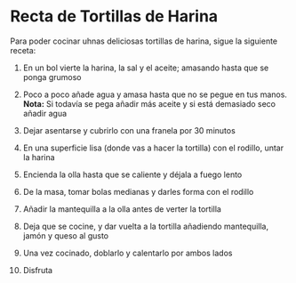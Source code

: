 <h1> Recta de Tortillas de Harina </h1>

Para poder cocinar uhnas deliciosas tortillas de harina, sigue la siguiente receta:

1. En un bol vierte la harina, la sal y el aceite; amasando hasta que se ponga grumoso

2. Poco a poco añade agua y amasa hasta que no se pegue en tus manos. **Nota:** Si todavía se pega añadir más aceite y si está demasiado seco añadir agua

3. Dejar asentarse y cubrirlo con una franela por 30 minutos

4. En una superficie lisa (donde vas a hacer la tortilla) con el rodillo, untar la harina

5. Encienda la olla hasta que se caliente y déjala a fuego lento

6. De la masa, tomar bolas medianas y darles forma con el rodillo

7. Añadir la mantequilla a la olla antes de verter la tortilla

8. Deja que se cocine, y dar vuelta a la tortilla añadiendo mantequilla, jamón y queso al gusto

9. Una vez cocinado, doblarlo y calentarlo por ambos lados

10. Disfruta